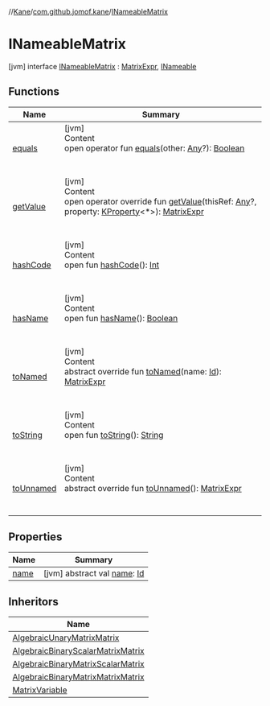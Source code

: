 //[Kane](../../index.md)/[com.github.jomof.kane](../index.md)/[INameableMatrix](index.md)



# INameableMatrix  
 [jvm] interface [INameableMatrix](index.md) : [MatrixExpr](../-matrix-expr/index.md), [INameable](../-i-nameable/index.md)   


## Functions  
  
|  Name|  Summary| 
|---|---|
| <a name="kotlin/Any/equals/#kotlin.Any?/PointingToDeclaration/"></a>[equals](../../com.github.jomof.kane.impl.visitor/-difference-visitor/index.md#%5Bkotlin%2FAny%2Fequals%2F%23kotlin.Any%3F%2FPointingToDeclaration%2F%5D%2FFunctions%2F-1279169165)| <a name="kotlin/Any/equals/#kotlin.Any?/PointingToDeclaration/"></a>[jvm]  <br>Content  <br>open operator fun [equals](../../com.github.jomof.kane.impl.visitor/-difference-visitor/index.md#%5Bkotlin%2FAny%2Fequals%2F%23kotlin.Any%3F%2FPointingToDeclaration%2F%5D%2FFunctions%2F-1279169165)(other: [Any](https://kotlinlang.org/api/latest/jvm/stdlib/kotlin/-any/index.html)?): [Boolean](https://kotlinlang.org/api/latest/jvm/stdlib/kotlin/-boolean/index.html)  <br><br><br>
| <a name="com.github.jomof.kane/INameableMatrix/getValue/#kotlin.Any?#kotlin.reflect.KProperty[*]/PointingToDeclaration/"></a>[getValue](get-value.md)| <a name="com.github.jomof.kane/INameableMatrix/getValue/#kotlin.Any?#kotlin.reflect.KProperty[*]/PointingToDeclaration/"></a>[jvm]  <br>Content  <br>open operator override fun [getValue](get-value.md)(thisRef: [Any](https://kotlinlang.org/api/latest/jvm/stdlib/kotlin/-any/index.html)?, property: [KProperty](https://kotlinlang.org/api/latest/jvm/stdlib/kotlin.reflect/-k-property/index.html)<*>): [MatrixExpr](../-matrix-expr/index.md)  <br><br><br>
| <a name="kotlin/Any/hashCode/#/PointingToDeclaration/"></a>[hashCode](../../com.github.jomof.kane.impl.visitor/-difference-visitor/index.md#%5Bkotlin%2FAny%2FhashCode%2F%23%2FPointingToDeclaration%2F%5D%2FFunctions%2F-1279169165)| <a name="kotlin/Any/hashCode/#/PointingToDeclaration/"></a>[jvm]  <br>Content  <br>open fun [hashCode](../../com.github.jomof.kane.impl.visitor/-difference-visitor/index.md#%5Bkotlin%2FAny%2FhashCode%2F%23%2FPointingToDeclaration%2F%5D%2FFunctions%2F-1279169165)(): [Int](https://kotlinlang.org/api/latest/jvm/stdlib/kotlin/-int/index.html)  <br><br><br>
| <a name="com.github.jomof.kane/INameable/hasName/#/PointingToDeclaration/"></a>[hasName](../-i-nameable/has-name.md)| <a name="com.github.jomof.kane/INameable/hasName/#/PointingToDeclaration/"></a>[jvm]  <br>Content  <br>open fun [hasName](../-i-nameable/has-name.md)(): [Boolean](https://kotlinlang.org/api/latest/jvm/stdlib/kotlin/-boolean/index.html)  <br><br><br>
| <a name="com.github.jomof.kane/INameableMatrix/toNamed/#kotlin.Any/PointingToDeclaration/"></a>[toNamed](to-named.md)| <a name="com.github.jomof.kane/INameableMatrix/toNamed/#kotlin.Any/PointingToDeclaration/"></a>[jvm]  <br>Content  <br>abstract override fun [toNamed](to-named.md)(name: [Id](../../com.github.jomof.kane.impl/index.md#%5Bcom.github.jomof.kane.impl%2FId%2F%2F%2FPointingToDeclaration%2F%5D%2FClasslikes%2F-1279169165)): [MatrixExpr](../-matrix-expr/index.md)  <br><br><br>
| <a name="kotlin/Any/toString/#/PointingToDeclaration/"></a>[toString](../../com.github.jomof.kane.impl.visitor/-difference-visitor/index.md#%5Bkotlin%2FAny%2FtoString%2F%23%2FPointingToDeclaration%2F%5D%2FFunctions%2F-1279169165)| <a name="kotlin/Any/toString/#/PointingToDeclaration/"></a>[jvm]  <br>Content  <br>open fun [toString](../../com.github.jomof.kane.impl.visitor/-difference-visitor/index.md#%5Bkotlin%2FAny%2FtoString%2F%23%2FPointingToDeclaration%2F%5D%2FFunctions%2F-1279169165)(): [String](https://kotlinlang.org/api/latest/jvm/stdlib/kotlin/-string/index.html)  <br><br><br>
| <a name="com.github.jomof.kane/INameableMatrix/toUnnamed/#/PointingToDeclaration/"></a>[toUnnamed](to-unnamed.md)| <a name="com.github.jomof.kane/INameableMatrix/toUnnamed/#/PointingToDeclaration/"></a>[jvm]  <br>Content  <br>abstract override fun [toUnnamed](to-unnamed.md)(): [MatrixExpr](../-matrix-expr/index.md)  <br><br><br>


## Properties  
  
|  Name|  Summary| 
|---|---|
| <a name="com.github.jomof.kane/INameableMatrix/name/#/PointingToDeclaration/"></a>[name](index.md#%5Bcom.github.jomof.kane%2FINameableMatrix%2Fname%2F%23%2FPointingToDeclaration%2F%5D%2FProperties%2F-1279169165)| <a name="com.github.jomof.kane/INameableMatrix/name/#/PointingToDeclaration/"></a> [jvm] abstract val [name](index.md#%5Bcom.github.jomof.kane%2FINameableMatrix%2Fname%2F%23%2FPointingToDeclaration%2F%5D%2FProperties%2F-1279169165): [Id](../../com.github.jomof.kane.impl/index.md#%5Bcom.github.jomof.kane.impl%2FId%2F%2F%2FPointingToDeclaration%2F%5D%2FClasslikes%2F-1279169165)   <br>


## Inheritors  
  
|  Name| 
|---|
| <a name="com.github.jomof.kane/AlgebraicUnaryMatrixMatrix///PointingToDeclaration/"></a>[AlgebraicUnaryMatrixMatrix](../-algebraic-unary-matrix-matrix/index.md)
| <a name="com.github.jomof.kane/AlgebraicBinaryScalarMatrixMatrix///PointingToDeclaration/"></a>[AlgebraicBinaryScalarMatrixMatrix](../-algebraic-binary-scalar-matrix-matrix/index.md)
| <a name="com.github.jomof.kane/AlgebraicBinaryMatrixScalarMatrix///PointingToDeclaration/"></a>[AlgebraicBinaryMatrixScalarMatrix](../-algebraic-binary-matrix-scalar-matrix/index.md)
| <a name="com.github.jomof.kane/AlgebraicBinaryMatrixMatrixMatrix///PointingToDeclaration/"></a>[AlgebraicBinaryMatrixMatrixMatrix](../-algebraic-binary-matrix-matrix-matrix/index.md)
| <a name="com.github.jomof.kane.impl/MatrixVariable///PointingToDeclaration/"></a>[MatrixVariable](../../com.github.jomof.kane.impl/-matrix-variable/index.md)

